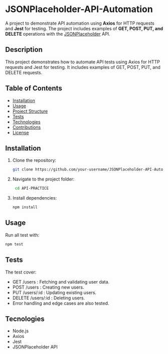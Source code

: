 # JSONPlaceholder-API-Automation

A project to demonstrate API automation using **Axios** for HTTP requests and **Jest** for testing. The project includes examples of **GET, POST, PUT, and DELETE** operations with the [JSONPlaceholder](https://jsonplaceholder.typicode.com/) API.

## Description

This project demonstrates how to automate API tests using Axios for HTTP requests and Jest for testing. It includes examples of GET, POST, PUT, and DELETE requests.

## Table of Contents

- [Installation](#installation)
- [Usage](#usage)
- [Project Structure](#project-structure)
- [Tests](#tests)
- [Technologies](#technologies)
- [Contributions](#contributions)
- [License](#license)

## Installation

1. Clone the repository:
   ```bash
   git clone https://github.com/your-username/JSONPlaceholder-API-Automation.git
   ```
2. Navigate to the project folder:
   ```bash
    cd API-PRACTICE
   ```

3. Install dependencies:
    ```bash
    npm install
## Usage
Run all test with:
   ```bash
   npm test
  ```
  
## Tests
The test cover:
 - GET /users : Fetching and validating user data.
 - POST /users : Creating new users.
 - PUT /users/:id : Updating existing users.
 - DELETE /users/:id : Deleting users.
 - Error handling and edge cases are also tested.

## Tecnologies
 - Node.js
 - Axios
 - Jest
 - JSONPlaceholder API

